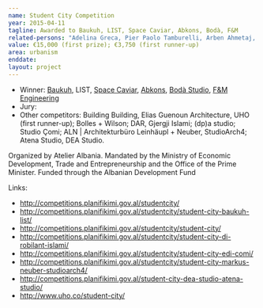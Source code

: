 ```yaml
---
name: Student City Competition
year: 2015-04-11
tagline: Awarded to Baukuh, LIST, Space Caviar, Abkons, Bodà, F&M
related-persons: "Adelina Greca, Pier Paolo Tamburelli, Arben Ahmetaj, Edi Rama, Benet Beci, Joseph Grima, Tamar Shafrir"
value: €15,000 (first prize); €3,750 (first runner-up)
area: urbanism
enddate:
layout: project
---
```

* Winner: [Baukuh](http://www.baukuh.eu/), LIST, [Space Caviar](http://www.spacecaviar.net/), [Abkons](http://abkons.com/), [Bodà Studio](http://www.boda.it/), [F&M Engineering](http://www.fm-ingegneria.com/)
* Jury:
* Other competitors: Building Building, Elias Guenoun Architecture, UHO (first runner-up); Bolles + Wilson; DAR, Gjergji Islami; (dp)a studio; Studio Çomi; ALN | Architekturbüro Leinhäupl + Neuber, StudioArch4; Atena Studio, DEA Studio.

Organized by Atelier Albania.
Mandated by the Ministry of Economic Development, Trade and Entrepreneurship and the Office of the Prime Minister. Funded through the Albanian Development Fund

Links:
* <http://competitions.planifikimi.gov.al/studentcity/>
* <http://competitions.planifikimi.gov.al/studentcity/student-city-baukuh-list/>
* <http://competitions.planifikimi.gov.al/studentcity/student-city/>
* <http://competitions.planifikimi.gov.al/studentcity/student-city-di-robilant-islami/>
* <http://competitions.planifikimi.gov.al/studentcity/student-city-edi-comi/>
* <http://competitions.planifikimi.gov.al/studentcity/student-city-markus-neuber-studioarch4/>
* <http://competitions.planifikimi.gov.al/student-city-dea-studio-atena-studio/>
* <http://www.uho.co/student-city/>
